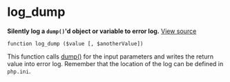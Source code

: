 
# log_dump

**Silently log a `dump()`'d object or variable to error log.** [View source](https://bitbucket.org/Eiskis/baseline-php/src/default/source/debug/log_dump.php?at=default)

	function log_dump ($value [, $anotherValue])

This function calls [dump()](dump) for the input parameters and writes the return value into error log. Remember that the location of the log can be defined in `php.ini`.
